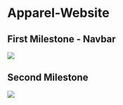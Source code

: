 # Apparel-Website
<h2> First Milestone - Navbar</h2>
<img src="https://user-images.githubusercontent.com/82451914/170452553-be124ea5-b3fa-4c2f-98c5-e77301c6617d.png">
<h2>  Second Milestone </h2>
<img src="https://user-images.githubusercontent.com/82451914/170929887-77c85b78-4995-4564-adfb-8ba8454db15d.png">
